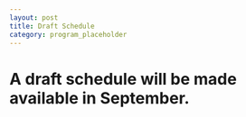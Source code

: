 ```yaml
---
layout: post
title: Draft Schedule
category: program_placeholder
---
```


# A draft schedule will be made available in September.
